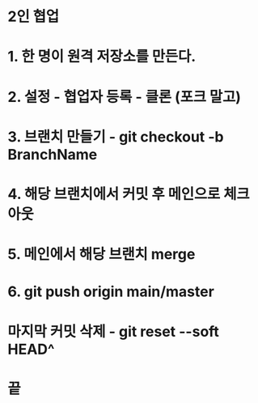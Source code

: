 # 2인 협업

# 1. 한 명이 원격 저장소를 만든다.
# 2. 설정 - 협업자 등록 - 클론 (포크 말고)
# 3. 브랜치 만들기 - git checkout -b BranchName
# 4. 해당 브랜치에서 커밋 후 메인으로 체크아웃
# 5. 메인에서 해당 브랜치 merge
# 6. git push origin main/master

# 마지막 커밋 삭제 - git reset --soft HEAD^
# 끝